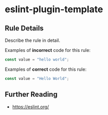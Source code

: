 # eslint-plugin-template

## Rule Details

Describe the rule in detail.

Examples of **incorrect** code for this rule:

```js
const value = "hello world";
```

Examples of **correct** code for this rule:

```js
const value = "Hello World";
```

## Further Reading

- https://eslint.org/
